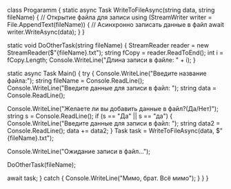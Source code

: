class Progaramm
{
static async Task WriteToFileAsync(string data, string fileName)
{
// Открытие файла для записи
using (StreamWriter writer = File.AppendText(fileName))
{
// Асинхронно записать данные в файл
await writer.WriteAsync(data);
}
}

static void DoOtherTask(string fileName)
{
StreamReader reader = new StreamReader($"{fileName}.txt");
string fCopy = reader.ReadToEnd();
int i = fCopy.Length;
Console.WriteLine("Длина записи в файле: " + i);
}

static async Task Main()
{
try
{
Console.WriteLine("Введите название файла:");
string fileName = Console.ReadLine();
Console.WriteLine("Введите данные для записи в файл: ");
string data = Console.ReadLine();

Console.WriteLine("Желаете ли вы добавить данные в файл?(Да/Нет)");
string s = Console.ReadLine();
if (s == "Да" || s == "да")
{
Console.WriteLine("Введите данные для записи в файл: ");
string data2 = Console.ReadLine();
data += data2;
}
Task task = WriteToFileAsync(data, $"{fileName}.txt");

Console.WriteLine("Ожидание записи в файл...");

DoOtherTask(fileName);

await task;
}
catch { Console.WriteLine("Мимо, брат. Всё мимо"); }
}
}
